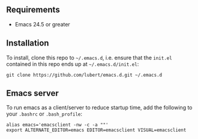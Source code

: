 ## Requirements

* Emacs 24.5 or greater

## Installation

To install, clone this repo to `~/.emacs.d`, i.e. ensure that the
`init.el` contained in this repo ends up at `~/.emacs.d/init.el`:

    git clone https://github.com/lubert/emacs.d.git ~/.emacs.d

## Emacs server

To run emacs as a client/server to reduce startup time, add the
following to your `.bashrc` or `.bash_profile`:

    alias emacs='emacsclient -nw -c -a ""'
    export ALTERNATE_EDITOR=emacs EDITOR=emacsclient VISUAL=emacsclient
